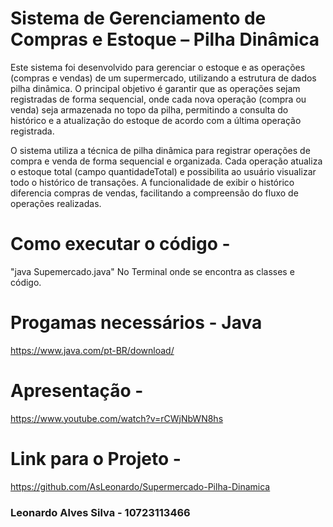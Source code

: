 # Sistema de Gerenciamento de Compras e Estoque – Pilha Dinâmica

Este sistema foi desenvolvido para gerenciar o estoque e as operações (compras e vendas)
de um supermercado, utilizando a estrutura de dados pilha dinâmica. O principal objetivo
é garantir que as operações sejam registradas de forma sequencial, onde cada nova
operação (compra ou venda) seja armazenada no topo da pilha, permitindo a consulta do
histórico e a atualização do estoque de acordo com a última operação registrada.

O sistema utiliza a técnica de pilha dinâmica para registrar operações de compra e venda
de forma sequencial e organizada. Cada operação atualiza o estoque total (campo
quantidadeTotal) e possibilita ao usuário visualizar todo o histórico de transações. A
funcionalidade de exibir o histórico diferencia compras de vendas, facilitando a
compreensão do fluxo de operações realizadas.

# Como executar o código -
"java Supemercado.java" No Terminal onde se encontra as classes e código.

# Progamas necessários - Java
https://www.java.com/pt-BR/download/

# Apresentação -
https://www.youtube.com/watch?v=rCWjNbWN8hs

# Link para o Projeto -
https://github.com/AsLeonardo/Supermercado-Pilha-Dinamica

### Leonardo Alves Silva - 10723113466
